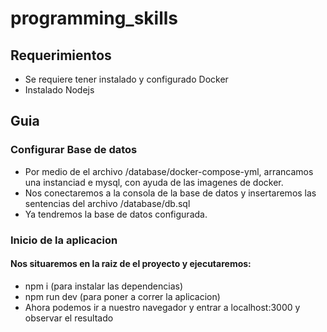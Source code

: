 # programming_skills
## Requerimientos
- Se requiere tener instalado y configurado Docker
- Instalado Nodejs

## Guia

### Configurar Base de datos

- Por medio de el archivo /database/docker-compose-yml, arrancamos una instanciad e mysql, con ayuda de las imagenes de docker.
- Nos conectaremos a la consola de la base de datos y insertaremos las sentencias del archivo /database/db.sql
- Ya tendremos la base de datos configurada.

### Inicio de la aplicacion

#### Nos situaremos en la raiz de el proyecto y ejecutaremos:

- npm i (para instalar las dependencias)
- npm run dev (para poner a correr la aplicacion)
- Ahora podemos ir a nuestro navegador y entrar a localhost:3000 y observar el resultado